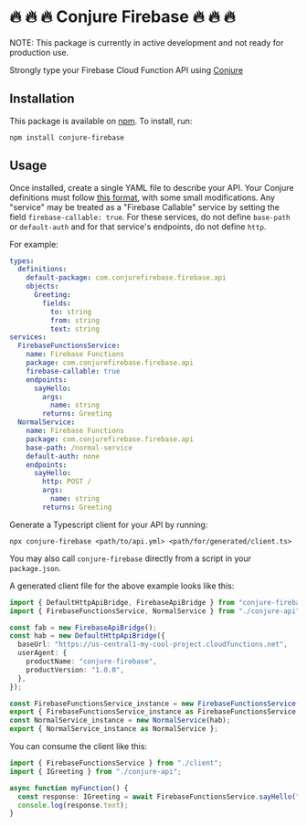 # 🔥 🔥 🔥 Conjure Firebase 🔥 🔥 🔥

NOTE: This package is currently in active development and not ready for production use.

Strongly type your Firebase Cloud Function API using [Conjure](https://github.com/palantir/conjure)

## Installation

This package is available on [npm](https://www.npmjs.com/package/conjure-firebase). To install, run:

```
npm install conjure-firebase
```

## Usage

Once installed, create a single YAML file to describe your API. Your Conjure definitions must follow [this format](https://palantir.github.io/conjure/#/docs/spec/conjure_definitions), with some small modifications. Any "service" may be treated as a "Firebase Callable" service by setting the field `firebase-callable: true`. For these services, do not define `base-path` or `default-auth` and for that service's endpoints, do not define `http`.

For example:

```yaml
types:
  definitions:
    default-package: com.conjurefirebase.firebase.api
    objects:
      Greeting:
        fields:
          to: string
          from: string
          text: string
services:
  FirebaseFunctionsService:
    name: Firebase Functions
    package: com.conjurefirebase.firebase.api
    firebase-callable: true
    endpoints:
      sayHello:
        args:
          name: string
        returns: Greeting
  NormalService:
    name: Firebase Functions
    package: com.conjurefirebase.firebase.api
    base-path: /normal-service
    default-auth: none
    endpoints:
      sayHello:
        http: POST /
        args:
          name: string
        returns: Greeting
```

Generate a Typescript client for your API by running:

```
npx conjure-firebase <path/to/api.yml> <path/for/generated/client.ts>
```

You may also call `conjure-firebase` directly from a script in your `package.json`.

A generated client file for the above example looks like this:

```typescript
import { DefaultHttpApiBridge, FirebaseApiBridge } from "conjure-firebase";
import { FirebaseFunctionsService, NormalService } from "./conjure-api";

const fab = new FirebaseApiBridge();
const hab = new DefaultHttpApiBridge({
  baseUrl: "https://us-central1-my-cool-project.cloudfunctions.net",
  userAgent: {
    productName: "conjure-firebase",
    productVersion: "1.0.0",
  },
});

const FirebaseFunctionsService_instance = new FirebaseFunctionsService(fab);
export { FirebaseFunctionsService_instance as FirebaseFunctionsService };
const NormalService_instance = new NormalService(hab);
export { NormalService_instance as NormalService };
```

You can consume the client like this:

```typescript
import { FirebaseFunctionsService } from "./client";
import { IGreeting } from "./conjure-api";

async function myFunction() {
  const response: IGreeting = await FirebaseFunctionsService.sayHello("Alex");
  console.log(response.text);
}
```
